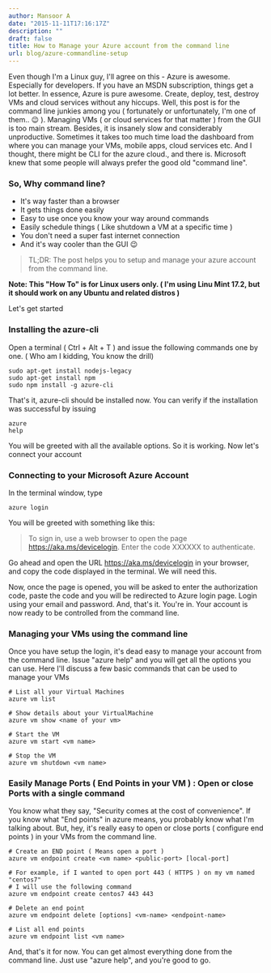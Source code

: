 ```yaml
---
author: Mansoor A
date: "2015-11-11T17:16:17Z"
description: ""
draft: false
title: How to Manage your Azure account from the command line
url: blog/azure-commandline-setup
---
```



Even though I'm a Linux guy, I'll agree on this - Azure is awesome. Especially for developers. If you have an MSDN subscription, things get a lot better. In essence, Azure is pure awesome. Create, deploy, test, destroy VMs and cloud services without any hiccups. Well, this post is for the command line junkies among you ( fortunately or unfortunately, I'm one of them.. 😉 ). Managing VMs ( or cloud services for that matter ) from the GUI is too main stream. Besides, it is insanely slow and considerably unproductive. Sometimes it takes too much time load the dashboard from where you can manage your VMs, mobile apps, cloud services etc. And I thought, there might be CLI for the azure cloud., and there is. Microsoft knew that some people will always prefer the good old "command line".

### So, Why command line?

  * It's way faster than a browser
  * It gets things done easily
  * Easy to use once you know your way around commands
  * Easily schedule things ( Like shutdown a VM at a specific time )
  * You don't need a super fast internet connection
  * And it's way cooler than the GUI 😉

> TL;DR: The post helps you to setup and manage your azure account from the command line.

**Note: This "How To" is for Linux users only. ( I'm using Linu Mint 17.2, but it should work on any Ubuntu and related distros )**

Let's get started

### Installing the azure-cli

Open a terminal ( Ctrl + Alt + T ) and issue the following commands one by one. ( Who am I kidding, You know the drill)

```
sudo apt-get install nodejs-legacy
sudo apt-get install npm
sudo npm install -g azure-cli
```

That's it, azure-cli should be installed now. You can verify if the installation was successful by issuing

```
azure
help
```

You will be greeted with all the available options. So it is working. Now let's connect your account

### Connecting to your Microsoft Azure Account

In the terminal window, type

```
azure login
```

You will be greeted with something like this:

> To sign in, use a web browser to open the page https://aka.ms/devicelogin. Enter the code XXXXXX to authenticate.

Go ahead and open the URL <a href="https://aka.ms/devicelogin" target="_blank">https://aka.ms/devicelogin</a> in your browser, and copy the code displayed in the terminal. We will need this.

Now, once the page is opened, you will be asked to enter the authorization code, paste the code and you will be redirected to Azure login page. Login using your email and password. And, that's it. You're in. Your account is now ready to be controlled from the command line.

### Managing your VMs using the command line

Once you have setup the login, it's dead easy to manage your account from the command line. Issue "azure help" and you will get all the options you can use. Here I'll discuss a few basic commands that can be used to manage your VMs

```
# List all your Virtual Machines
azure vm list

# Show details about your VirtualMachine
azure vm show <name of your vm>

# Start the VM
azure vm start <vm name>

# Stop the VM
azure vm shutdown <vm name>

```

### Easily Manage Ports ( End Points in your VM ) : Open or close Ports with a single command

You know what they say, "Security comes at the cost of convenience". If you know what "End points" in azure means, you probably know what I'm talking about. But, hey, it's really easy to open or close ports ( configure end points ) in your VMs from the command line.

```
# Create an END point ( Means open a port )
azure vm endpoint create <vm name> <public-port> [local-port]

# For example, if I wanted to open port 443 ( HTTPS ) on my vm named "centos7"
# I will use the following command
azure vm endpoint create centos7 443 443

# Delete an end point
azure vm endpoint delete [options] <vm-name> <endpoint-name>

# List all end points
azure vm endpoint list <vm name>
```

And, that's it for now. You can get almost everything done from the command line. Just use "azure help", and you're good to go.

